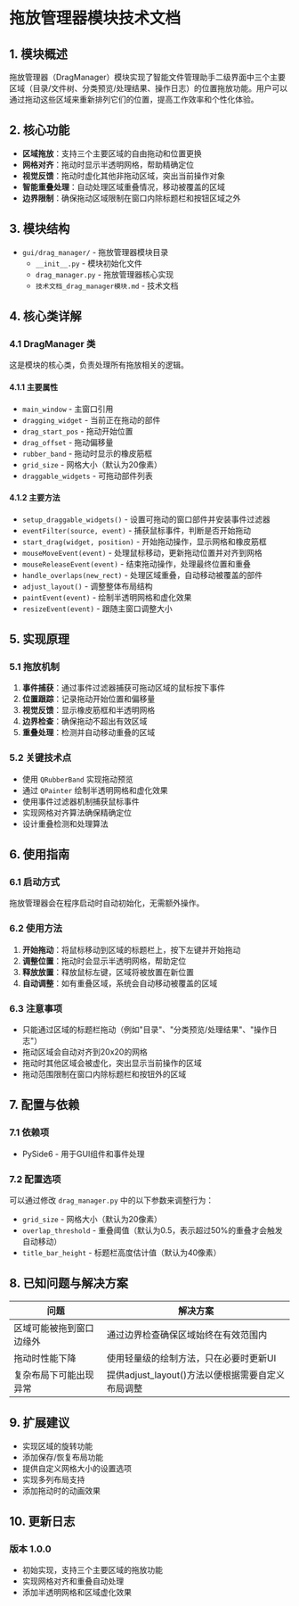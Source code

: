 # 拖放管理器模块技术文档

## 1. 模块概述

拖放管理器（DragManager）模块实现了智能文件管理助手二级界面中三个主要区域（目录/文件树、分类预览/处理结果、操作日志）的位置拖放功能。用户可以通过拖动这些区域来重新排列它们的位置，提高工作效率和个性化体验。

## 2. 核心功能

- **区域拖放**：支持三个主要区域的自由拖动和位置更换
- **网格对齐**：拖动时显示半透明网格，帮助精确定位
- **视觉反馈**：拖动时虚化其他非拖动区域，突出当前操作对象
- **智能重叠处理**：自动处理区域重叠情况，移动被覆盖的区域
- **边界限制**：确保拖动区域限制在窗口内除标题栏和按钮区域之外

## 3. 模块结构

- `gui/drag_manager/` - 拖放管理器模块目录
  - `__init__.py` - 模块初始化文件
  - `drag_manager.py` - 拖放管理器核心实现
  - `技术文档_drag_manager模块.md` - 技术文档

## 4. 核心类详解

### 4.1 DragManager 类

这是模块的核心类，负责处理所有拖放相关的逻辑。

#### 4.1.1 主要属性

- `main_window` - 主窗口引用
- `dragging_widget` - 当前正在拖动的部件
- `drag_start_pos` - 拖动开始位置
- `drag_offset` - 拖动偏移量
- `rubber_band` - 拖动时显示的橡皮筋框
- `grid_size` - 网格大小（默认为20像素）
- `draggable_widgets` - 可拖动部件列表

#### 4.1.2 主要方法

- `setup_draggable_widgets()` - 设置可拖动的窗口部件并安装事件过滤器
- `eventFilter(source, event)` - 捕获鼠标事件，判断是否开始拖动
- `start_drag(widget, position)` - 开始拖动操作，显示网格和橡皮筋框
- `mouseMoveEvent(event)` - 处理鼠标移动，更新拖动位置并对齐到网格
- `mouseReleaseEvent(event)` - 结束拖动操作，处理最终位置和重叠
- `handle_overlaps(new_rect)` - 处理区域重叠，自动移动被覆盖的部件
- `adjust_layout()` - 调整整体布局结构
- `paintEvent(event)` - 绘制半透明网格和虚化效果
- `resizeEvent(event)` - 跟随主窗口调整大小

## 5. 实现原理

### 5.1 拖放机制

1. **事件捕获**：通过事件过滤器捕获可拖动区域的鼠标按下事件
2. **位置跟踪**：记录拖动开始位置和偏移量
3. **视觉反馈**：显示橡皮筋框和半透明网格
4. **边界检查**：确保拖动不超出有效区域
5. **重叠处理**：检测并自动移动重叠的区域

### 5.2 关键技术点

- 使用 `QRubberBand` 实现拖动预览
- 通过 `QPainter` 绘制半透明网格和虚化效果
- 使用事件过滤器机制捕获鼠标事件
- 实现网格对齐算法确保精确定位
- 设计重叠检测和处理算法

## 6. 使用指南

### 6.1 启动方式

拖放管理器会在程序启动时自动初始化，无需额外操作。

### 6.2 使用方法

1. **开始拖动**：将鼠标移动到区域的标题栏上，按下左键并开始拖动
2. **调整位置**：拖动时会显示半透明网格，帮助定位
3. **释放放置**：释放鼠标左键，区域将被放置在新位置
4. **自动调整**：如有重叠区域，系统会自动移动被覆盖的区域

### 6.3 注意事项

- 只能通过区域的标题栏拖动（例如"目录"、"分类预览/处理结果"、"操作日志"）
- 拖动区域会自动对齐到20x20的网格
- 拖动时其他区域会被虚化，突出显示当前操作的区域
- 拖动范围限制在窗口内除标题栏和按钮外的区域

## 7. 配置与依赖

### 7.1 依赖项

- PySide6 - 用于GUI组件和事件处理

### 7.2 配置选项

可以通过修改 `drag_manager.py` 中的以下参数来调整行为：
- `grid_size` - 网格大小（默认为20像素）
- `overlap_threshold` - 重叠阈值（默认为0.5，表示超过50%的重叠才会触发自动移动）
- `title_bar_height` - 标题栏高度估计值（默认为40像素）

## 8. 已知问题与解决方案

| 问题 | 解决方案 |
|------|---------|
| 区域可能被拖到窗口边缘外 | 通过边界检查确保区域始终在有效范围内 |
| 拖动时性能下降 | 使用轻量级的绘制方法，只在必要时更新UI |
| 复杂布局下可能出现异常 | 提供adjust_layout()方法以便根据需要自定义布局调整 |

## 9. 扩展建议

- 实现区域的旋转功能
- 添加保存/恢复布局功能
- 提供自定义网格大小的设置选项
- 实现多列布局支持
- 添加拖动时的动画效果

## 10. 更新日志

### 版本 1.0.0
- 初始实现，支持三个主要区域的拖放功能
- 实现网格对齐和重叠自动处理
- 添加半透明网格和区域虚化效果